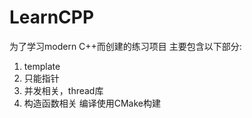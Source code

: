 # LearnCPP
为了学习modern C++而创建的练习项目
主要包含以下部分:
1. template
2. 只能指针
3. 并发相关，thread库
4. 构造函数相关
编译使用CMake构建